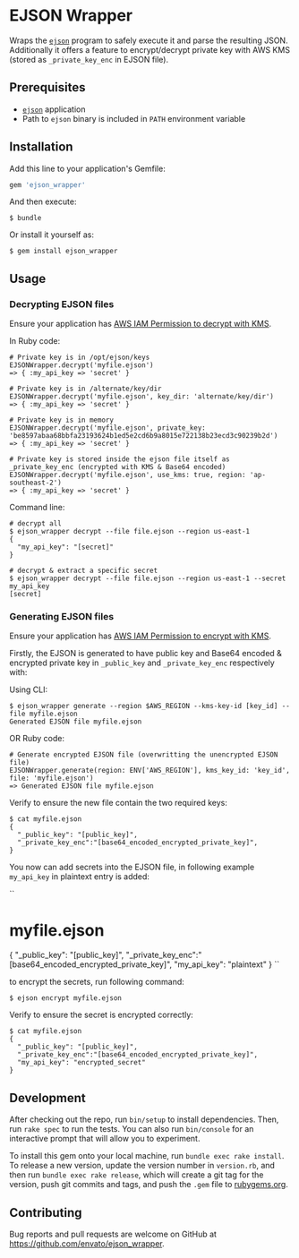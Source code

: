 # EJSON Wrapper

Wraps the [`ejson`](https://github.com/Shopify/ejson) program to safely execute it and parse the resulting JSON. Additionally it offers a feature to encrypt/decrypt private key with AWS KMS (stored as `_private_key_enc` in EJSON file).

## Prerequisites

* [`ejson`](https://github.com/Shopify/ejson) application
* Path to `ejson` binary is included in `PATH` environment variable

## Installation

Add this line to your application's Gemfile:

```ruby
gem 'ejson_wrapper'
```

And then execute:

```
$ bundle
```

Or install it yourself as:

```
$ gem install ejson_wrapper
```

## Usage

### Decrypting EJSON files

Ensure your application has [AWS IAM Permission to decrypt with KMS](https://docs.aws.amazon.com/kms/latest/developerguide/iam-policies.html#iam-policy-example-encrypt-decrypt-specific-cmks).

In Ruby code:

```
# Private key is in /opt/ejson/keys
EJSONWrapper.decrypt('myfile.ejson')
=> { :my_api_key => 'secret' }

# Private key is in /alternate/key/dir
EJSONWrapper.decrypt('myfile.ejson', key_dir: 'alternate/key/dir')
=> { :my_api_key => 'secret' }

# Private key is in memory
EJSONWrapper.decrypt('myfile.ejson', private_key: 'be8597abaa68bbfa23193624b1ed5e2cd6b9a8015e722138b23ecd3c90239b2d')
=> { :my_api_key => 'secret' }

# Private key is stored inside the ejson file itself as _private_key_enc (encrypted with KMS & Base64 encoded)
EJSONWrapper.decrypt('myfile.ejson', use_kms: true, region: 'ap-southeast-2')
=> { :my_api_key => 'secret' }
```

Command line:

```
# decrypt all
$ ejson_wrapper decrypt --file file.ejson --region us-east-1
{
  "my_api_key": "[secret]"
}

# decrypt & extract a specific secret
$ ejson_wrapper decrypt --file file.ejson --region us-east-1 --secret my_api_key
[secret]
```

### Generating EJSON files

Ensure your application has [AWS IAM Permission to encrypt with KMS](https://docs.aws.amazon.com/kms/latest/developerguide/iam-policies.html#iam-policy-example-encrypt-decrypt-specific-cmks).

Firstly, the EJSON is generated to have public key and Base64 encoded & encrypted private key in `_public_key` and `_private_key_enc` respectively with:

Using CLI:

```
$ ejson_wrapper generate --region $AWS_REGION --kms-key-id [key_id] --file myfile.ejson
Generated EJSON file myfile.ejson
```

OR Ruby code:

```
# Generate encrypted EJSON file (overwritting the unencrypted EJSON file)
EJSONWrapper.generate(region: ENV['AWS_REGION'], kms_key_id: 'key_id', file: 'myfile.ejson')
=> Generated EJSON file myfile.ejson
```

Verify to ensure the new file contain the two required keys:

```
$ cat myfile.ejson
{
  "_public_key": "[public_key]",
  "_private_key_enc":"[base64_encoded_encrypted_private_key]",
}
```

You now can add secrets into the EJSON file, in following example `my_api_key` in plaintext entry is added:

``
# myfile.ejson
{
  "_public_key": "[public_key]",
  "_private_key_enc":"[base64_encoded_encrypted_private_key]",
  "my_api_key": "plaintext"
}
``

to encrypt the secrets, run following command:

```
$ ejson encrypt myfile.ejson
```

Verify to ensure the secret is encrypted correctly:

```
$ cat myfile.ejson
{
  "_public_key": "[public_key]",
  "_private_key_enc":"[base64_encoded_encrypted_private_key]",
  "my_api_key": "encrypted_secret"
}
```

## Development

After checking out the repo, run `bin/setup` to install dependencies. Then, run `rake spec` to run the tests. You can also run `bin/console` for an interactive prompt that will allow you to experiment.

To install this gem onto your local machine, run `bundle exec rake install`. To release a new version, update the version number in `version.rb`, and then run `bundle exec rake release`, which will create a git tag for the version, push git commits and tags, and push the `.gem` file to [rubygems.org](https://rubygems.org).

## Contributing

Bug reports and pull requests are welcome on GitHub at https://github.com/envato/ejson_wrapper.
